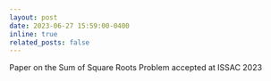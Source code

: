```yaml
---
layout: post
date: 2023-06-27 15:59:00-0400
inline: true
related_posts: false
---
```

Paper on the Sum of Square Roots Problem accepted at ISSAC 2023
